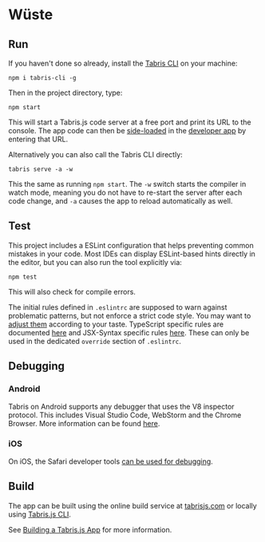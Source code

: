 # Wüste

## Run

If you haven't done so already, install the [Tabris CLI](https://www.npmjs.com/package/tabris-cli) on your machine:

```
npm i tabris-cli -g
```

Then in the project directory, type:

```
npm start
```


This will start a Tabris.js code server at a free port and print its URL to the console. The app code can then be [side-loaded](https://docs.tabris.com/3.7/developer-app.html#run-your-app) in the [developer app](https://docs.tabris.com/3.7/developer-app.html) by entering that URL.

Alternatively you can also call the Tabris CLI directly:

```
tabris serve -a -w
```

This the same as running `npm start`. The `-w` switch starts the compiler in watch mode, meaning you do not have to re-start the server after each code change, and `-a` causes the app to reload automatically as well.

## Test

This project includes a ESLint configuration that helps preventing common mistakes in your code. Most IDEs can display ESLint-based hints directly in the editor, but you can also run the tool explicitly via:

```
npm test
```

This will also check for compile errors.

The initial rules defined in `.eslintrc` are supposed to warn against problematic patterns, but not enforce a strict code style. You may want to [adjust them](https://eslint.org/docs/rules/) according to your taste. TypeScript specific rules are documented [here](https://github.com/typescript-eslint/typescript-eslint/tree/master/packages/eslint-plugin) and JSX-Syntax specific rules [here](https://github.com/yannickcr/eslint-plugin-react). These can only be used in the dedicated `override` section of `.eslintrc`.

## Debugging


### Android

Tabris on Android supports any debugger that uses the V8 inspector protocol. This includes Visual Studio Code, WebStorm and the Chrome Browser. More information can be found [here](https://docs.tabris.com/3.7/debug.html#android).

### iOS

On iOS, the Safari developer tools [can be used for debugging](https://docs.tabris.com/3.7/debug.html#ios).
## Build

The app can be built using the online build service at [tabrisjs.com](https://tabrisjs.com) or locally using [Tabris.js CLI](https://www.npmjs.com/package/tabris-cli).

See [Building a Tabris.js App](https://docs.tabris.com/3.7/build.html) for more information.
